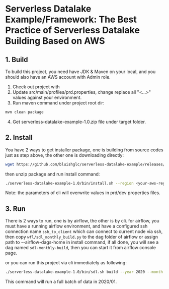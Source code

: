 # Serverless Datalake Example/Framework: The Best Practice of Serverless Datalake Building Based on AWS

## 1. Build

To build this project, you need have JDK & Maven on your local, and you should also have an AWS account with Admin role.

1. Check out project with
2. Update src/main/profiles/prd.properties, change replace all "<...>" values against your environment.
3. Run maven command under project root dir:

```bash
mvn clean package
```

4. Get serverless-datalake-example-1.0.zip file under target folder.

## 2. Install

You have 2 ways to get installer package, one is building from source codes just as step above, the other one is downloading directly:

```bash
wget https://github.com/bluishglc/serverless-datalake-example/releases/download/v1.0/serverless-datalake-example-1.0.zip
```

then unzip package and run install command:

```bash
./serverless-datalake-example-1.0/bin/install.sh --region <your-aws-region> --app-bucket <your-app-bucket-name> --data-bucket <your-data-bucket-name> --airflow-dags-home s3://<your-airflow-dags-path> --access-key-id '<your-access-key-id>' --access-key '<your-access-key>'
```

Note: the parameters of cli will overwrite values in prd/dev properties files.


## 3. Run

There is 2 ways to run, one is by airflow, the other is by cli. for airflow, you must have a running airflow environment, and have a configured ssh connection name `ssh_to_client` which can connect to current node via ssh, then copy `wfl/sdl_monthly_build.py` to the dag folder of airflow or assign path to --airflow-dags-home in install command, if all done, you will see a dag named `sdl-monthly-build`, then you can start it from airflow console page.

or you can run this project via cli immediately as following:

```bash
./serverless-datalake-example-1.0/bin/sdl.sh build --year 2020 --month 01
```
This command will run a full batch of data in 2020/01.
